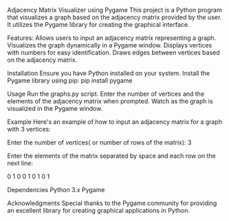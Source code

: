 Adjacency Matrix Visualizer using Pygame
This project is a Python program that visualizes a graph based on the adjacency matrix provided by the user. It utilizes the Pygame library for creating the graphical interface.

Features:
Allows users to input an adjacency matrix representing a graph.
Visualizes the graph dynamically in a Pygame window.
Displays vertices with numbers for easy identification.
Draws edges between vertices based on the adjacency matrix.

Installation
Ensure you have Python installed on your system.
Install the Pygame library using pip:
pip install pygame

Usage
Run the graphs.py script.
Enter the number of vertices and the elements of the adjacency matrix when prompted.
Watch as the graph is visualized in the Pygame window.

Example
Here's an example of how to input an adjacency matrix for a graph with 3 vertices:

Enter the number of vertices( or number of rows of the matrix): 3

Enter the elements of the matrix separated by space and each row on the next line:

0 1 0
0 1 0
1 0 1

Dependencies
Python 3.x
Pygame

Acknowledgments
Special thanks to the Pygame community for providing an excellent library for creating graphical applications in Python.
